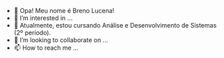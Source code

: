 - 👋 Opa! Meu nome é Breno Lucena! 
- 👀 I’m interested in ...
- 🌱 Atualmente, estou cursando Análise e Desenvolvimento de Sistemas (2º período).
- 💞️ I’m looking to collaborate on ...
- 📫 How to reach me ...

<!---
breno52/breno52 is a ✨ special ✨ repository because its `README.md` (this file) appears on your GitHub profile.
You can click the Preview link to take a look at your changes.
--->
